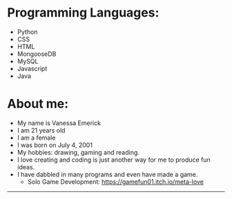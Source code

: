 # Programming Languages:
  - Python
  - CSS
  - HTML
  - MongooseDB
  - MySQL
  - Javascript
  - Java
# About me:
  - My name is Vanessa Emerick
  - I am 21 years old
  - I am a female
  - I was born on July 4, 2001
  - My hobbies: drawing, gaming and reading.
  - I love creating and coding is just another way for me to produce fun ideas.
  - I have dabbled in many programs and even have made a game.
     - Solo Game Development: https://gamefun01.itch.io/meta-love
    
----------------------------------------------------------------------------------------
